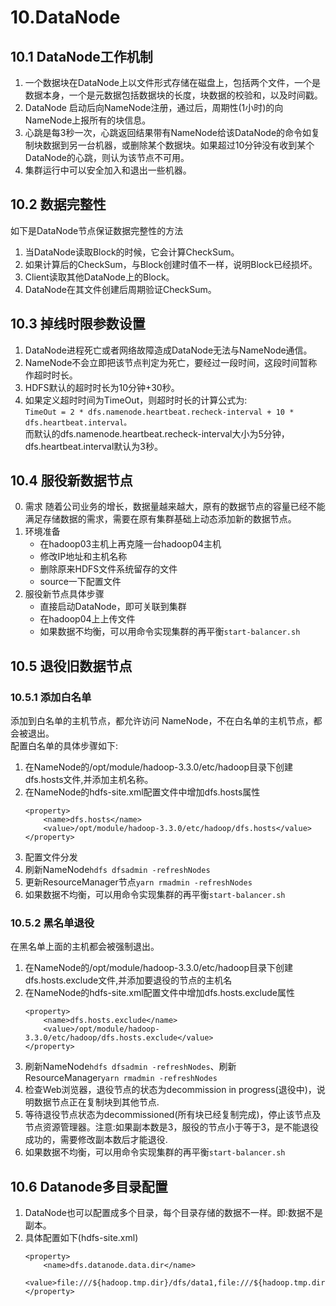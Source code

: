 # 10.DataNode
## 10.1 DataNode工作机制
1. 一个数据块在DataNode上以文件形式存储在磁盘上，包括两个文件，一个是数据本身，一个是元数据包括数据块的长度，块数据的校验和，以及时间戳。
2. DataNode 启动后向NameNode注册，通过后，周期性(1小时)的向NameNode上报所有的块信息。
3. 心跳是每3秒一次，心跳返回结果带有NameNode给该DataNode的命令如复制块数据到另一台机器，或删除某个数据块。如果超过10分钟没有收到某个DataNode的心跳，则认为该节点不可用。
4. 集群运行中可以安全加入和退出一些机器。

## 10.2 数据完整性
如下是DataNode节点保证数据完整性的方法
1. 当DataNode读取Block的时候，它会计算CheckSum。
2. 如果计算后的CheckSum，与Block创建时值不一样，说明Block已经损坏。
3. Client读取其他DataNode上的Block。
4. DataNode在其文件创建后周期验证CheckSum。

## 10.3 掉线时限参数设置
1. DataNode进程死亡或者网络故障造成DataNode无法与NameNode通信。
2. NameNode不会立即把该节点判定为死亡，要经过一段时间，这段时间暂称作超时时长。
3. HDFS默认的超时时长为10分钟+30秒。
4. 如果定义超时时间为TimeOut，则超时时长的计算公式为:  
   `TimeOut = 2 * dfs.namenode.heartbeat.recheck-interval + 10 * dfs.heartbeat.interval。`  
   而默认的dfs.namenode.heartbeat.recheck-interval大小为5分钟，dfs.heartbeat.interval默认为3秒。

## 10.4 服役新数据节点
0. 需求
随着公司业务的增长，数据量越来越大，原有的数据节点的容量已经不能满足存储数据的需求，需要在原有集群基础上动态添加新的数据节点。
1. 环境准备
   - 在hadoop03主机上再克隆一台hadoop04主机
   - 修改IP地址和主机名称
   - 删除原来HDFS文件系统留存的文件
   - source一下配置文件
2. 服役新节点具体步骤
   - 直接启动DataNode，即可关联到集群
   - 在hadoop04上上传文件
   - 如果数据不均衡，可以用命令实现集群的再平衡`start-balancer.sh`

## 10.5 退役旧数据节点
### 10.5.1 添加白名单
添加到白名单的主机节点，都允许访问 NameNode，不在白名单的主机节点，都会被退出。  
配置白名单的具体步骤如下:  
1. 在NameNode的/opt/module/hadoop-3.3.0/etc/hadoop目录下创建dfs.hosts文件,并添加主机名称。
2. 在NameNode的hdfs-site.xml配置文件中增加dfs.hosts属性
    ```
    <property>
        <name>dfs.hosts</name>
        <value>/opt/module/hadoop-3.3.0/etc/hadoop/dfs.hosts</value>
    </property>
    ```
3. 配置文件分发
4. 刷新NameNode`hdfs dfsadmin -refreshNodes`
5. 更新ResourceManager节点`yarn rmadmin -refreshNodes`
6. 如果数据不均衡，可以用命令实现集群的再平衡`start-balancer.sh`

### 10.5.2 黑名单退役
在黑名单上面的主机都会被强制退出。  
1. 在NameNode的/opt/module/hadoop-3.3.0/etc/hadoop目录下创建dfs.hosts.exclude文件,并添加要退役的节点的主机名
2. 在NameNode的hdfs-site.xml配置文件中增加dfs.hosts.exclude属性
    ```
    <property>
        <name>dfs.hosts.exclude</name>
        <value>/opt/module/hadoop-3.3.0/etc/hadoop/dfs.hosts.exclude</value>
    </property>
    ```
3. 刷新NameNode`hdfs dfsadmin -refreshNodes`、刷新ResourceManager`yarn rmadmin -refreshNodes`
4. 检查Web浏览器，退役节点的状态为decommission in progress(退役中)，说明数据节点正在复制块到其他节点.
5. 等待退役节点状态为decommissioned(所有块已经复制完成)，停止该节点及节点资源管理器。注意:如果副本数是3，服役的节点小于等于3，是不能退役成功的，需要修改副本数后才能退役.
6. 如果数据不均衡，可以用命令实现集群的再平衡`start-balancer.sh`

## 10.6 Datanode多目录配置
1. DataNode也可以配置成多个目录，每个目录存储的数据不一样。即:数据不是副本。
2. 具体配置如下(hdfs-site.xml)
    ```
    <property>
        <name>dfs.datanode.data.dir</name>
        <value>file:///${hadoop.tmp.dir}/dfs/data1,file:///${hadoop.tmp.dir}/dfs/data2</value>
    </property>
    ```
